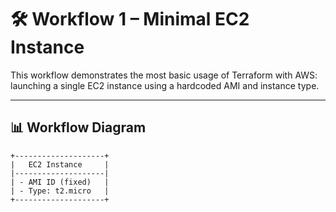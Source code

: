 # 🛠️ Workflow 1 – Minimal EC2 Instance

This workflow demonstrates the most basic usage of Terraform with AWS: launching a single EC2 instance using a hardcoded AMI and instance type.

---

## 📊 Workflow Diagram

```text
+--------------------+
|   EC2 Instance     |
|--------------------|
| - AMI ID (fixed)   |
| - Type: t2.micro   |
+--------------------+

